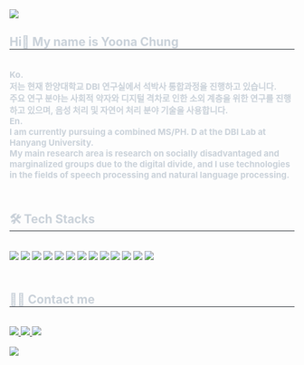 <img src="https://capsule-render.vercel.app/api?type=waving&color=9b4dff&height=150&section=header" />

<div style="text-align: left;"> 
    <h2 style="border-bottom: 1px solid #21262d; color: #c9d1d9;"> Hi👋 My name is Yoona Chung </h2> <br />
    <div style="font-weight: 700; font-size: 15px; text-align: left; color: #c9d1d9;"> 
      Ko.<br />
      저는 현재 한양대학교 DBI 연구실에서 석박사 통합과정을 진행하고 있습니다.<br />
      주요 연구 분야는 사회적 약자와 디지털 격차로 인한 소외 계층을 위한 연구를 진행하고 있으며, 음성 처리 및 자연어 처리 분야 기술을 사용합니다.<br />
      En.<br />
      I am currently pursuing a combined MS/PH. D at the DBI Lab at Hanyang University.<br />
      My main research area is research on socially disadvantaged and marginalized groups due to the digital divide, and I use technologies in the fields of speech processing and natural language processing. 
    </div>
    <div style="text-align: left;">
    <h2 style="border-bottom: 1px solid #21262d; color: #c9d1d9;"> <br /> 🛠️ Tech Stacks </h2> <br /> 
    <div style="margin: ; text-align: left;" "text-align: left;">
          <img src="https://img.shields.io/badge/Javascript-F7DF1E?style=flat-square&logo=Javascript&logoColor=white">
          <img src="https://img.shields.io/badge/Express-000000?style=flat-square&logo=Express&logoColor=white">
          <img src="https://img.shields.io/badge/Node.js-339933?style=flat-square&logo=Node.js&logoColor=white">
          <img src="https://img.shields.io/badge/React-61DAFB?style=flat-square&logo=React&logoColor=white">
          <img src="https://img.shields.io/badge/ReactNative-61DAFB?style=flat-square&logo=React&logoColor=white">
          <img src="https://img.shields.io/badge/Redux-764ABC?style=flat-square&logo=Redux&logoColor=white">
          <img src="https://img.shields.io/badge/Figma-F24E1E?style=flat-square&logo=Figma&logoColor=white">
          <img src="https://img.shields.io/badge/HTML5-E34F26?style=flat-square&logo=HTML5&logoColor=white">
          <img src="https://img.shields.io/badge/MongoDB-47A248?style=flat-square&logo=MongoDB&logoColor=white">
          <img src="https://img.shields.io/badge/MySQL-4479A1?style=flat-square&logo=MySQL&logoColor=white">
          <img src="https://img.shields.io/badge/Python-3776AB?style=flat-square&logo=Python&logoColor=white">
          <img src="https://img.shields.io/badge/Tensorflow-FF6F00?style=flat-square&logo=Tensorflow&logoColor=white">
          <img src="https://img.shields.io/badge/Git-F05032?style=flat-square&logo=Git&logoColor=white">
          </div>
    </div>
    <div style="text-align: left;">
    <h2 style="border-bottom: 1px solid #21262d; color: #c9d1d9;"> <br /> 🧑‍💻 Contact me </h2> <br /> 
      <div style="text-align: left;"> 
           <a href=> <img src="https://img.shields.io/badge/Velog-20C997?style=flat-square&logo=Velog&logoColor=white&link=https://velog.io/@chungyn/posts"> </a>
           <a href=> <img src="https://img.shields.io/badge/Notion-000000?style=flat-square&logo=Notion&logoColor=white&link=https://yoona-j.notion.site/Yoona-Chung-b4493e2fe22c4dbf82fe6bcda9e7dd76?source=copy_link"> </a>
           <a href=mailto:> <img src="https://img.shields.io/badge/Gmail-EA4335?style=flat-square&logo=Gmail&logoColor=white&link=mailto:chungyn@hanyang.ac.kr"> </a>
        </div>  <br> 
    <div style="text-align: left;">  </div> 
    </div>

<img src="https://capsule-render.vercel.app/api?type=waving&color=9b4dff&height=150&section=footer" />
